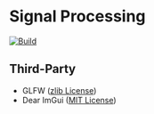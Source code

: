 # Signal Processing

[![Build](https://github.com/uknowenough/signal-processing/actions/workflows/build.yml/badge.svg)](https://github.com/uknowenough/signal-processing/actions/workflows/build.yml)

## Third-Party
- GLFW ([zlib License](https://github.com/glfw/glfw/blob/master/LICENSE.md))
- Dear ImGui ([MIT License](https://github.com/ocornut/imgui/blob/master/LICENSE.txt))
